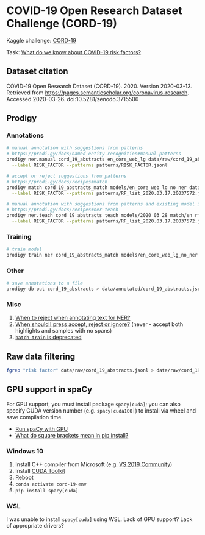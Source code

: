 # COVID-19 Open Research Dataset Challenge (CORD-19)

Kaggle challenge: [CORD-19](https://www.kaggle.com/allen-institute-for-ai/CORD-19-research-challenge)

Task: [What do we know about COVID-19 risk
factors?](https://www.kaggle.com/allen-institute-for-ai/CORD-19-research-challenge/tasks?taskId=558)

## Dataset citation

COVID-19 Open Research Dataset (CORD-19). 2020. Version 2020-03-13.
Retrieved from https://pages.semanticscholar.org/coronavirus-research.
Accessed 2020-03-26. doi:10.5281/zenodo.3715506

## Prodigy

### Annotations

```bash
# manual annotation with suggestions from patterns
# https://prodi.gy/docs/named-entity-recognition#manual-patterns
prodigy ner.manual cord_19_abstracts en_core_web_lg data/raw/cord_19_abstracts_filtered.jsonl \
  --label RISK_FACTOR --patterns patterns/RISK_FACTOR.jsonl

# accept or reject suggestions from patterns
# https://prodi.gy/docs/recipes#match
prodigy match cord_19_abstracts_match models/en_core_web_lg_no_ner data/raw/cord_19_abstracts_filtered.jsonl \
  --label RISK_FACTOR --patterns patterns/RF_list_2020.03.17.20037572.jsonl --label-span

# manual annotation with suggestions from patterns and existing model in the loop
# https://prodi.gy/docs/recipes#ner-teach
prodigy ner.teach cord_19_abstracts_teach models/2020_03_28_match/en_rf_web_lg data/raw/cord_19_abstracts_filtered.jsonl \
  --label RISK_FACTOR --patterns patterns/RF_list_2020.03.17.20037572.jsonl
```

### Training

```bash
# train model
prodigy train ner cord_19_abstracts_match models/en_core_web_lg_no_ner --output models/2020_03_28_match/en_rf_web_lg
```

### Other

```bash
# save annotations to a file
prodigy db-out cord_19_abstracts > data/annotated/cord_19_abstracts.jsonl
```

### Misc

1. [When to reject when annotating text for NER?](https://support.prodi.gy/t/when-to-reject-in-ner-manual-or-ner-make-gold/892/2)
1. [When should I press accept, reject or ignore?](https://prodi.gy/docs/named-entity-recognition#manual-accept-reject)
(never - accept both highlights and samples with no spans)
1. [`batch-train` is deprecated](https://prodi.gy/docs/recipes#deprecated)

## Raw data filtering

```bash
fgrep "risk factor" data/raw/cord_19_abstracts.jsonl > data/raw/cord_19_abstracts_filtered.jsonl
```

## GPU support in spaCy

For GPU support, you must install package `spacy[cuda]`; you can also specify CUDA version number (e.g. `spacy[cuda100]`)
to install via wheel and save compilation time.

- [Run spaCy with GPU](https://spacy.io/usage#gpu)
- [What do square brackets mean in pip install?](https://stackoverflow.com/q/46775346/95)

### Windows 10

1. Install C++ compiler from Microsoft
   (e.g. [VS 2019 Community](https://visualstudio.microsoft.com/downloads/#build-tools-for-visual-studio-2017))
2. Install [CUDA Toolkit](https://developer.nvidia.com/cuda-downloads)
3. Reboot
4. `conda activate cord-19-env`
5. `pip install spacy[cuda]`

### WSL

I was unable to install `spacy[cuda]` using WSL. Lack of GPU support? Lack of appropriate drivers?
